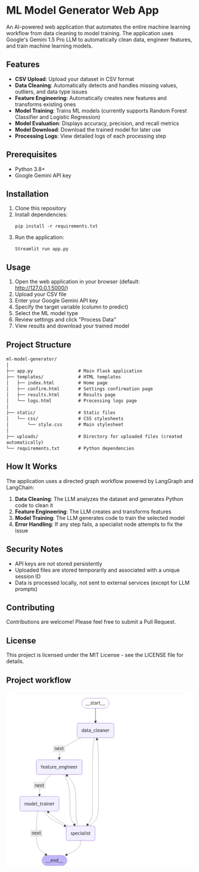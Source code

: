 # ML Model Generator Web App

An AI-powered web application that automates the entire machine learning workflow from data cleaning to model training. The application uses Google's Gemini 1.5 Pro LLM to automatically clean data, engineer features, and train machine learning models.

## Features

- **CSV Upload**: Upload your dataset in CSV format
- **Data Cleaning**: Automatically detects and handles missing values, outliers, and data type issues
- **Feature Engineering**: Automatically creates new features and transforms existing ones
- **Model Training**: Trains ML models (currently supports Random Forest Classifier and Logistic Regression)
- **Model Evaluation**: Displays accuracy, precision, and recall metrics
- **Model Download**: Download the trained model for later use
- **Processing Logs**: View detailed logs of each processing step

## Prerequisites

- Python 3.8+
- Google Gemini API key

## Installation

1. Clone this repository
2. Install dependencies:
   ```
   pip install -r requirements.txt
   ```
3. Run the application:
   ```
   Streamlit run app.py
   ```

## Usage

1. Open the web application in your browser (default: http://127.0.0.1:5000/)
2. Upload your CSV file
3. Enter your Google Gemini API key
4. Specify the target variable (column to predict)
5. Select the ML model type
6. Review settings and click "Process Data"
7. View results and download your trained model

## Project Structure

```
ml-model-generator/
│
├── app.py                 # Main Flask application
├── templates/             # HTML templates
│   ├── index.html         # Home page
│   ├── confirm.html       # Settings confirmation page
│   ├── results.html       # Results page
│   └── logs.html          # Processing logs page
│
├── static/                # Static files
│   └── css/               # CSS stylesheets
│       └── style.css      # Main stylesheet
│
├── uploads/               # Directory for uploaded files (created automatically)
└── requirements.txt       # Python dependencies
```

## How It Works

The application uses a directed graph workflow powered by LangGraph and LangChain:

1. **Data Cleaning**: The LLM analyzes the dataset and generates Python code to clean it
2. **Feature Engineering**: The LLM creates and transforms features
3. **Model Training**: The LLM generates code to train the selected model
4. **Error Handling**: If any step fails, a specialist node attempts to fix the issue

## Security Notes

- API keys are not stored persistently
- Uploaded files are stored temporarily and associated with a unique session ID
- Data is processed locally, not sent to external services (except for LLM prompts)

## Contributing

Contributions are welcome! Please feel free to submit a Pull Request.

## License

This project is licensed under the MIT License - see the LICENSE file for details.


## Project workflow

![IMAGE WORKFLOW](image.png)